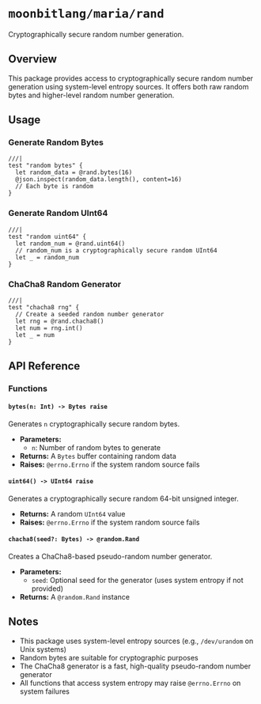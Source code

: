 # `moonbitlang/maria/rand`

Cryptographically secure random number generation.

## Overview

This package provides access to cryptographically secure random number generation using system-level entropy sources. It offers both raw random bytes and higher-level random number generation.

## Usage

### Generate Random Bytes

```moonbit
///|
test "random bytes" {
  let random_data = @rand.bytes(16)
  @json.inspect(random_data.length(), content=16)
  // Each byte is random
}
```

### Generate Random UInt64

```moonbit
///|
test "random uint64" {
  let random_num = @rand.uint64()
  // random_num is a cryptographically secure random UInt64
  let _ = random_num
}
```

### ChaCha8 Random Generator

```moonbit
///|
test "chacha8 rng" {
  // Create a seeded random number generator
  let rng = @rand.chacha8()
  let num = rng.int()
  let _ = num
}
```

## API Reference

### Functions

#### `bytes(n: Int) -> Bytes raise`

Generates `n` cryptographically secure random bytes.

- **Parameters:**
  - `n`: Number of random bytes to generate
- **Returns:** A `Bytes` buffer containing random data
- **Raises:** `@errno.Errno` if the system random source fails

#### `uint64() -> UInt64 raise`

Generates a cryptographically secure random 64-bit unsigned integer.

- **Returns:** A random `UInt64` value
- **Raises:** `@errno.Errno` if the system random source fails

#### `chacha8(seed?: Bytes) -> @random.Rand`

Creates a ChaCha8-based pseudo-random number generator.

- **Parameters:**
  - `seed`: Optional seed for the generator (uses system entropy if not provided)
- **Returns:** A `@random.Rand` instance

## Notes

- This package uses system-level entropy sources (e.g., `/dev/urandom` on Unix systems)
- Random bytes are suitable for cryptographic purposes
- The ChaCha8 generator is a fast, high-quality pseudo-random number generator
- All functions that access system entropy may raise `@errno.Errno` on system failures
